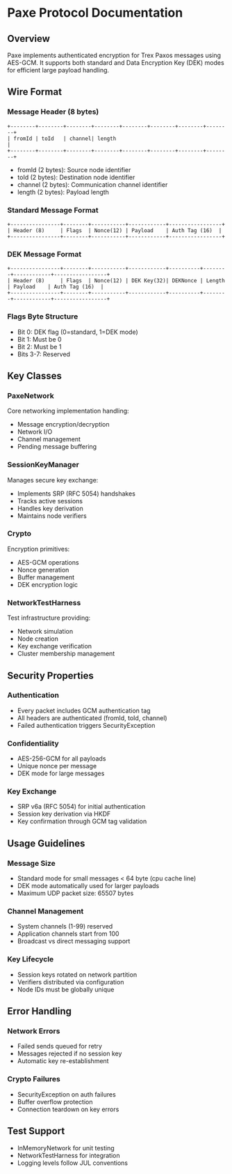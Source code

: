 # Paxe Protocol Documentation

## Overview

Paxe implements authenticated encryption for Trex Paxos messages using AES-GCM. It supports both standard and Data
Encryption Key (DEK) modes for efficient large payload handling.

## Wire Format

### Message Header (8 bytes)

```
+--------+--------+--------+--------+--------+--------+--------+--------+
| fromId | toId   | channel| length                                    |
+--------+--------+--------+--------+--------+--------+--------+--------+
```

- fromId (2 bytes): Source node identifier
- toId (2 bytes): Destination node identifier
- channel (2 bytes): Communication channel identifier
- length (2 bytes): Payload length

### Standard Message Format

```
+----------------+--------+-----------+------------+-----------------+
| Header (8)     | Flags  | Nonce(12) | Payload    | Auth Tag (16)  |
+----------------+--------+-----------+------------+-----------------+
```

### DEK Message Format

```
+----------------+--------+-----------+------------+----------+--------+------------+-----------------+
| Header (8)     | Flags  | Nonce(12) | DEK Key(32)| DEKNonce | Length | Payload    | Auth Tag (16)  |
+----------------+--------+-----------+------------+----------+--------+------------+-----------------+
```

### Flags Byte Structure

- Bit 0: DEK flag (0=standard, 1=DEK mode)
- Bit 1: Must be 0
- Bit 2: Must be 1
- Bits 3-7: Reserved

## Key Classes

### PaxeNetwork

Core networking implementation handling:

- Message encryption/decryption
- Network I/O
- Channel management
- Pending message buffering

### SessionKeyManager

Manages secure key exchange:

- Implements SRP (RFC 5054) handshakes
- Tracks active sessions
- Handles key derivation
- Maintains node verifiers

### Crypto

Encryption primitives:

- AES-GCM operations
- Nonce generation
- Buffer management
- DEK encryption logic

### NetworkTestHarness

Test infrastructure providing:

- Network simulation
- Node creation
- Key exchange verification
- Cluster membership management

## Security Properties

### Authentication

- Every packet includes GCM authentication tag
- All headers are authenticated (fromId, toId, channel)
- Failed authentication triggers SecurityException

### Confidentiality

- AES-256-GCM for all payloads
- Unique nonce per message
- DEK mode for large messages

### Key Exchange

- SRP v6a (RFC 5054) for initial authentication
- Session key derivation via HKDF
- Key confirmation through GCM tag validation

## Usage Guidelines

### Message Size

- Standard mode for small messages < 64 byte (cpu cache line)
- DEK mode automatically used for larger payloads
- Maximum UDP packet size: 65507 bytes

### Channel Management

- System channels (1-99) reserved
- Application channels start from 100
- Broadcast vs direct messaging support

### Key Lifecycle

- Session keys rotated on network partition
- Verifiers distributed via configuration
- Node IDs must be globally unique

## Error Handling

### Network Errors

- Failed sends queued for retry
- Messages rejected if no session key
- Automatic key re-establishment

### Crypto Failures

- SecurityException on auth failures
- Buffer overflow protection
- Connection teardown on key errors

## Test Support

- InMemoryNetwork for unit testing
- NetworkTestHarness for integration
- Logging levels follow JUL conventions
